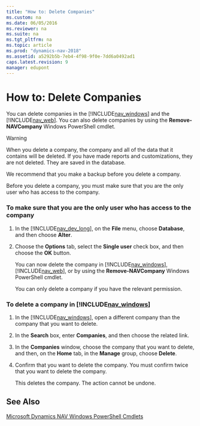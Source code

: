 ```yaml
---
title: "How to: Delete Companies"
ms.custom: na
ms.date: 06/05/2016
ms.reviewer: na
ms.suite: na
ms.tgt_pltfrm: na
ms.topic: article
ms.prod: "dynamics-nav-2018"
ms.assetid: a5292b5b-7eb4-4f98-9f0e-7dd6a0492ad1
caps.latest.revision: 9
manager: edupont
---
```

# How to: Delete Companies
You can delete companies in the [!INCLUDE[nav_windows](includes/nav_windows_md.md)] and the [!INCLUDE[nav_web](includes/nav_web_md.md)]. You can also delete companies by using the **Remove-NAVCompany** Windows PowerShell cmdlet.  
  
> [!WARNING]  
>  When you delete a company, the company and all of the data that it contains will be deleted. If you have made reports and customizations, they are not deleted. They are saved in the database.  
  
 We recommend that you make a backup before you delete a company.  
  
 Before you delete a company, you must make sure that you are the only user who has access to the company.  
  
### To make sure that you are the only user who has access to the company  
  
1. In the [!INCLUDE[nav_dev_long](includes/nav_dev_long_md.md)], on the **File** menu, choose **Database**, and then choose **Alter**.  
  
2. Choose the **Options** tab, select the **Single user** check box, and then choose the **OK** button.  
  
   You can now delete the company in [!INCLUDE[nav_windows](includes/nav_windows_md.md)], [!INCLUDE[nav_web](includes/nav_web_md.md)], or by using the **Remove-NAVCompany** Windows PowerShell cmdlet.  
  
   You can only delete a company if you have the relevant permission.  
  
### To delete a company in [!INCLUDE[nav_windows](includes/nav_windows_md.md)]  
  
1. In the [!INCLUDE[nav_windows](includes/nav_windows_md.md)], open a different company than the company that you want to delete. <!-- For more information, see [How to: Select a Company](\($-S_COMPANY-How-to--Select-a-Company-$\).md). -->  
  
2. In the **Search** box, enter **Companies**, and then choose the related link.  
  
3. In the **Companies** window, choose the company that you want to delete, and then, on the **Home** tab, in the **Manage** group, choose **Delete**.  
  
4. Confirm that you want to delete the company. You must confirm twice that you want to delete the company.  
  
   This deletes the company. The action cannot be undone.  
  
## See Also  
 [Microsoft Dynamics NAV Windows PowerShell Cmdlets](Microsoft-Dynamics-NAV-Windows-PowerShell-Cmdlets.md)
